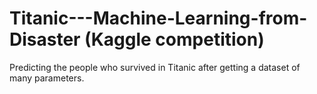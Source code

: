 # Titanic---Machine-Learning-from-Disaster (Kaggle competition)
Predicting the people who survived in Titanic after getting a dataset of many parameters.
